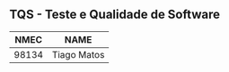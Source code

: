 ## TQS - Teste e Qualidade de Software

| NMEC  | NAME        |
|-------|-------------|
| 98134 | Tiago Matos |